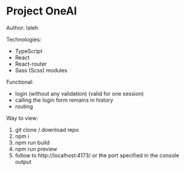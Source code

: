 # Project OneAI

Author: Isteh

Technologies:

- TypeScript
- React
- React-router
- Sass (Scss) modules

Functional:

- login (without any validation) (valid for one session)
- calling the login form remains in history
- routing

Way to view:

1. git clone / download repo
2. npm i
3. npm run build
4. npm run preview
5. follow to http://localhost:4173/ or the port specified in the console output
